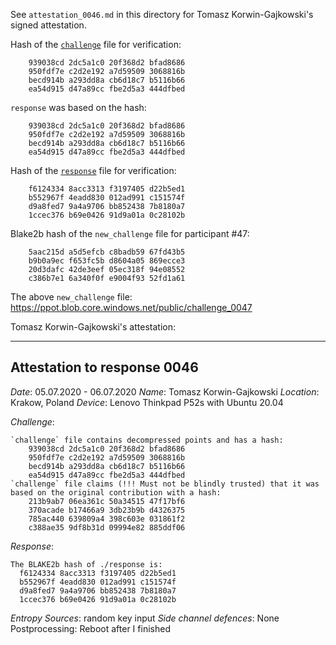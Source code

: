 See `attestation_0046.md` in this directory for Tomasz Korwin-Gajkowski's signed attestation.

Hash of the [`challenge`](https://ppot.blob.core.windows.net/public/challenge_0046) file for verification:

```
    939038cd 2dc5a1c0 20f368d2 bfad8686
    950fdf7e c2d2e192 a7d59509 3068816b
    becd914b a293dd8a cb6d18c7 b5116b66
    ea54d915 d47a89cc fbe2d5a3 444dfbed
```

`response` was based on the hash:

```
    939038cd 2dc5a1c0 20f368d2 bfad8686
    950fdf7e c2d2e192 a7d59509 3068816b
    becd914b a293dd8a cb6d18c7 b5116b66
    ea54d915 d47a89cc fbe2d5a3 444dfbed
```

Hash of the [`response`](https://ppot.blob.core.windows.net/public/response_0046_tkorwin) file for verification:

```
    f6124334 8acc3313 f3197405 d22b5ed1
    b552967f 4eadd830 012ad991 c151574f
    d9a8fed7 9a4a9706 bb852438 7b8180a7
    1ccec376 b69e0426 91d9a01a 0c28102b
```

Blake2b hash of the `new_challenge` file for participant #47:

```
    5aac215d a5d5efcb c8badb59 67fd43b5
    b9b0a9ec f653fc5b d8604a05 869ecce3
    20d3dafc 42de3eef 05ec318f 94e08552
    c386b7e1 6a340f0f e9004f93 52fd1a61
```

The above `new_challenge` file: https://ppot.blob.core.windows.net/public/challenge_0047

Tomasz Korwin-Gajkowski's attestation:
***
Attestation to response 0046
----------------------------
*Date*: 05.07.2020 - 06.07.2020
*Name*: Tomasz Korwin-Gajkowski
*Location*: Krakow, Poland
*Device*: Lenovo Thinkpad P52s with Ubuntu 20.04

*Challenge*:
```
`challenge` file contains decompressed points and has a hash:
	939038cd 2dc5a1c0 20f368d2 bfad8686 
	950fdf7e c2d2e192 a7d59509 3068816b 
	becd914b a293dd8a cb6d18c7 b5116b66 
	ea54d915 d47a89cc fbe2d5a3 444dfbed 
`challenge` file claims (!!! Must not be blindly trusted) that it was based on the original contribution with a hash:
	213b9ab7 06ea361c 50a34515 47f17bf6 
	370acade b17466a9 3db23b9b d4326375 
	785ac440 639809a4 398c603e 031861f2 
	c388ae35 9df8b31d 09994e82 885ddf06
```

*Response*:
```
The BLAKE2b hash of ./response is:
  f6124334 8acc3313 f3197405 d22b5ed1 
  b552967f 4eadd830 012ad991 c151574f 
  d9a8fed7 9a4a9706 bb852438 7b8180a7 
  1ccec376 b69e0426 91d9a01a 0c28102b
```

*Entropy Sources*: random key input
*Side channel defences*: None Postprocessing: Reboot after I finished
